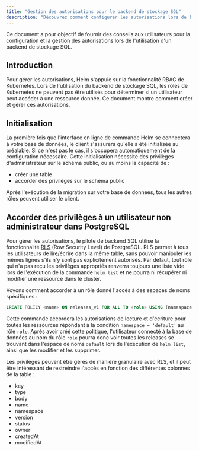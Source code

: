 ```yaml
---
title: "Gestion des autorisations pour le backend de stockage SQL"
description: "Découvrez comment configurer les autorisations lors de l'utilisation d'un backend de stockage SQL"
---
```


Ce document a pour objectif de fournir des conseils aux utilisateurs pour la configuration et la gestion des autorisations lors de l'utilisation d'un backend de stockage SQL.

## Introduction

Pour gérer les autorisations, Helm s'appuie sur la fonctionnalité RBAC de Kubernetes. Lors de l'utilisation du backend de stockage SQL, les rôles de Kubernetes ne peuvent pas être utilisés pour déterminer si un utilisateur peut accéder à une ressource donnée. Ce document montre comment créer et gérer ces autorisations.

## Initialisation

La première fois que l'interface en ligne de commande Helm se connectera à votre base de données, le client s'assurera qu'elle a été initialisée au préalable. Si ce n'est pas le cas, il s'occupera automatiquement de la configuration nécessaire. Cette initialisation nécessite des privilèges d'administrateur sur le schéma public, ou au moins la capacité de :

* créer une table  
* accorder des privilèges sur le schéma public

Après l'exécution de la migration sur votre base de données, tous les autres rôles peuvent utiliser le client.

## Accorder des privilèges à un utilisateur non administrateur dans PostgreSQL

Pour gérer les autorisations, le pilote de backend SQL utilise la fonctionnalité [RLS](https://www.postgresql.org/docs/9.5/ddl-rowsecurity.html) (Row Security Level) de PostgreSQL. RLS permet à tous les utilisateurs de lire/écrire dans la même table, sans pouvoir manipuler les mêmes lignes s'ils n'y sont pas explicitement autorisés. Par défaut, tout rôle qui n'a pas reçu les privilèges appropriés renverra toujours une liste vide lors de l'exécution de la commande `helm list` et ne pourra ni récupérer ni modifier une ressource dans le cluster.

Voyons comment accorder à un rôle donné l'accès à des espaces de noms spécifiques :

```sql
CREATE POLICY <name> ON releases_v1 FOR ALL TO <role> USING (namespace = 'default');
```

Cette commande accordera les autorisations de lecture et d'écriture pour toutes les ressources répondant à la condition `namespace = 'default'` au rôle `role`. Après avoir créé cette politique, l'utilisateur connecté à la base de données au nom du rôle `role` pourra donc voir toutes les releases se trouvant dans l'espace de noms `default` lors de l'exécution de `helm list`, ainsi que les modifier et les supprimer.

Les privilèges peuvent être gérés de manière granulaire avec RLS, et il peut être intéressant de restreindre l'accès en fonction des différentes colonnes de la table :
* key
* type
* body
* name
* namespace
* version
* status
* owner
* createdAt
* modifiedAt
